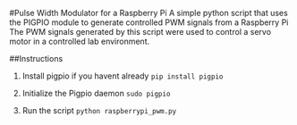 #Pulse Width Modulator for a Raspberry Pi
A simple python script that uses the PIGPIO module to generate controlled PWM signals from a Raspberry Pi
The PWM signals generated by this script were used to control a servo motor in a controlled lab environment.

##Instructions
1. Install pigpio if you havent already 
```pip install pigpio```

2. Initialize the Pigpio daemon
```sudo pigpio```

3. Run the script
```python raspberrypi_pwm.py```